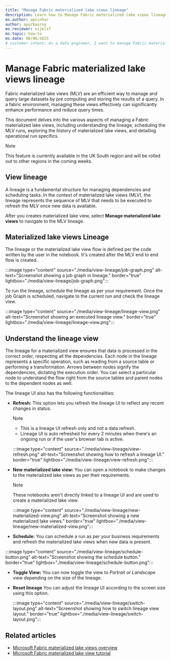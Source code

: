 ```yaml
---
title: "Manage Fabric materialized lake views lineage"
description: Learn how to Manage Fabric materialized lake views lineage.
ms.author: apsinhar
author: apurbasroy
ms.reviewer: nijelsf
ms.topic: how-to
ms.date: 06/06/2025
# customer intent: As a data engineer, I want to manage Fabric materialized lake views lineage in Microsoft Fabric so that I can efficiently handle large datasets and optimize query performance.
---
```


# Manage Fabric materialized lake views lineage

Fabric materialized lake views (MLV) are an efficient way to manage and query large datasets by pre computing and storing the results of a query. In a fabric environment, managing these views effectively can significantly enhance performance and reduce query times.

This document delves into the various aspects of managing a Fabric materialized lake views, including understanding the lineage, scheduling the MLV runs, exploring the history of materialized lake views, and detailing operational run specifics.

> [!NOTE]
> This feature is currently available in the UK South region and will be rolled out to other regions in the coming weeks.

## View lineage

A lineage is a fundamental structure for managing dependencies and scheduling tasks. In the context of materialized lake views (MLV), the lineage represents the sequence of MLV that needs to be executed to refresh the MLV once new data is available.

After you creates materialized lake view, select **Manage materialized lake views** to navigate to the MLV lineage.

## Materialized lake views Lineage

The lineage or the materialized lake view flow is defined per the code written by the user in the notebook. It's created after the MLV end to end flow is created.

:::image type="content" source="./media/view-lineage/job-graph.png" alt-text="Screenshot showing a job graph in lineage." border="true" lightbox="./media/view-lineage/job-graph.png":::

To run the lineage, schedule the lineage as per your requirement. Once the job Graph is scheduled, navigate to the current run and check the lineage view.

:::image type="content" source="./media/view-lineage/lineage-view.png" alt-text="Screenshot showing an executed lineage view." border="true" lightbox="./media/view-lineage/lineage-view.png":::

## Understand the lineage view

The lineage for a materialized view ensures that data is processed in the correct order, respecting all the dependencies. Each node in the lineage represents a specific operation, such as reading from a source table or performing a transformation. Arrows between nodes signify the dependencies, dictating the execution order. You can select a particular node to understand the flow right from the source tables and parent nodes to the dependent nodes as well.

The lineage UI also has the following functionalities:

* **Refresh:** This option lets you refresh the lineage UI to reflect any recent changes in status.

  > [!NOTE]
  > * This is a lineage UI refresh only and not a data refresh.
  > * Lineage UI is auto refreshed for every 2 minutes when there's an ongoing run or if the user's browser tab is active.

  :::image type="content" source="./media/view-lineage/view-refresh.png" alt-text="Screenshot showing how to refresh a lineage UI." border="true" lightbox="./media/view-lineage/view-refresh.png":::

* **New materialized lake view:** You can open a notebook to make changes to the materialized lake views as per their requirements.

  > [!NOTE]
  > These notebooks aren't directly linked to a lineage UI and are used to create a materialized lake view.

  :::image type="content" source="./media/view-lineage/new-materialized-view.png" alt-text="Screenshot showing a new materialized lake views." border="true" lightbox="./media/view-lineage/new-materialized-view.png":::

* **Schedule:** You can schedule a run as per your business requirements and refresh the materialized lake views when new data is present.

:::image type="content" source="./media/view-lineage/schedule-button.png" alt-text="Screenshot showing the schedule button." border="true" lightbox="./media/view-lineage/schedule-button.png":::

* **Toggle View:** You can now toggle the view to *Portrait or Landscape* view depending on the size of the lineage.

* **Reset lineage** You can adjust the lineage UI according to the screen size using this option.

  :::image type="content" source="./media/view-lineage/switch-layout.png" alt-text="Screenshot showing how to switch lineage view layout." border="true" lightbox="./media/view-lineage/switch-layout.png":::

## Related articles

* [Microsoft Fabric materialized lake views overview](overview-materialized-lake-view.md)
* [Microsoft Fabric materialized lake view tutorial](tutorial.md)
